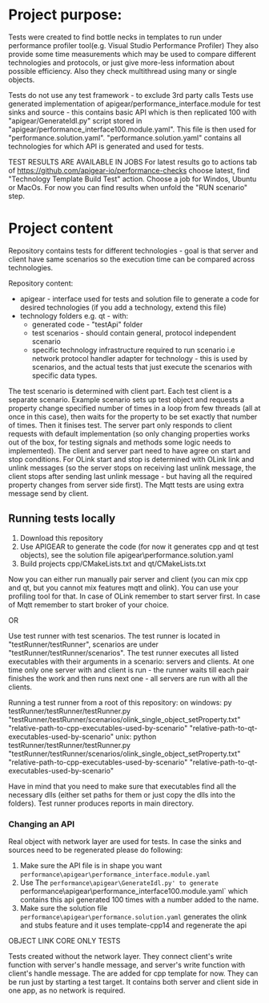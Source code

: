 # Project purpose:
Tests were created to find bottle necks in templates to run under performance profiler tool(e.g. Visual Studio Performance Profiler)
They also provide some time measurements which may be used to compare different technologies and protocols, or just give more-less information about possible efficiency.
Also they check multithread using many or single objects.

Tests do not use any test framework - to exclude 3rd party calls
Tests use generated implementation of apigear/performance_interface.module for test sinks and source - this contains basic API which is then replicated 100 with "apigear/GenerateIdl.py" script stored in "apigear/performance_interface100.module.yaml". This file is then used for "performance.solution.yaml".
"performance.solution.yaml" contains all technologies for which API is generated and used for tests.

TEST RESULTS ARE AVAILABLE IN JOBS
For latest results go to actions tab of https://github.com/apigear-io/performance-checks
choose latest, find "Technology Template Build Test" action. Choose a job for Windos, Ubuntu or MacOs.
For now you can find results when unfold the "RUN scenario" step.

# Project content

Repository contains tests for different technologies - goal is that server and client have same scenarios so the execution time can be compared across technologies.

Repository content:
- apigear - interface used for tests and solution file to generate a code for desired technologies (if you add a technology, extend this file)
- technology folders e.g. qt - with:
    -  generated code - "testApi" folder
    -  test scenarios - should contain general, protocol independent scenario
    -  specific technology infrastructure required to run scenario i.e  network protocol handler adapter for technology - this is used by scenarios, and the actual tests that just execute the scenarios with specific data types.

The test scenario is determined with client part. Each test client is a separate scenario.
Example scenario sets up test object and requests a property change specified number of times in a loop from few threads (all at once in this case), then waits for the property to be set exactly that number of times. Then it finises test. 
The server part only responds to client requests with default implementation (so only changing properties works out of the box, for testing signals and methods some logic needs to implemented).
The client and server part need to have agree on start and stop conditions. 
For OLink start and stop is determined with OLink link and unlink messages (so the server stops on receiving last unlink message, the client stops after sending last unlink message - but having all the required property changes from server side first).
The Mqtt tests are using extra message send by client.

## Running tests locally
1. Download this repository
2. Use APIGEAR to generate the code (for now it generates cpp and qt test objects), see the solution file apigear\performance.solution.yaml
3. Build projects cpp/CMakeLists.txt and qt/CMakeLists.txt

Now you can either run manually pair server and client (you can mix cpp and qt, but you cannot mix features mqtt and olink).
You can use your profiling tool for that.
In case of OLink remember to start server first.
In case of Mqtt remember to start broker of your choice.

OR

Use test runner with test scenarios.
The test runner is located in "testRunner/testRunner", scenarios are under "testRunner/testRunner/scenarios".
The test runner executes all listed executables with their arguments in a scenario: servers and clients. At one time only one server with and client is run - the runner waits till each pair finishes the work and then runs next one - all servers are run with all the clients.

Running a test runner from a root of this repository:
on windows:
py testRunner/testRunner/testRunner.py "testRunner/testRunner/scenarios/olink_single_object_setProperty.txt" "relative-path-to-cpp-executables-used-by-scenario" "relative-path-to-qt-executables-used-by-scenario"
unix:
python testRunner/testRunner/testRunner.py "testRunner/testRunner/scenarios/olink_single_object_setProperty.txt" "relative-path-to-cpp-executables-used-by-scenario" "relative-path-to-qt-executables-used-by-scenario"

Have in mind that you need to make sure that executables find all the necessary dlls (either set paths for them or just copy the dlls into the folders). Test runner produces reports in main directory.


### Changing an API
Real object with network layer are used for tests.
In case the sinks and sources need to be regenerated please do following:
1. Make sure the API file is in shape you want `performance\apigear\performance_interface.module.yaml`
2. Use The `performance\apigear\GenerateIdl.py' to generate `performance\apigear\performance_interface100.module.yaml` which contains this api generated 100 times with a number added to the name.
3. Make sure the solution file `performance\apigear\performance.solution.yaml` generates the olink and stubs feature and it uses template-cpp14 and regenerate the api

OBJECT LINK CORE ONLY TESTS

Tests created without the network layer. They connect client's write function with server's handle message, and server's write function with client's handle message.
The are added for cpp template for now.
They can be run just by starting a test target. It contains both server and client side in one app, as no network is required.
